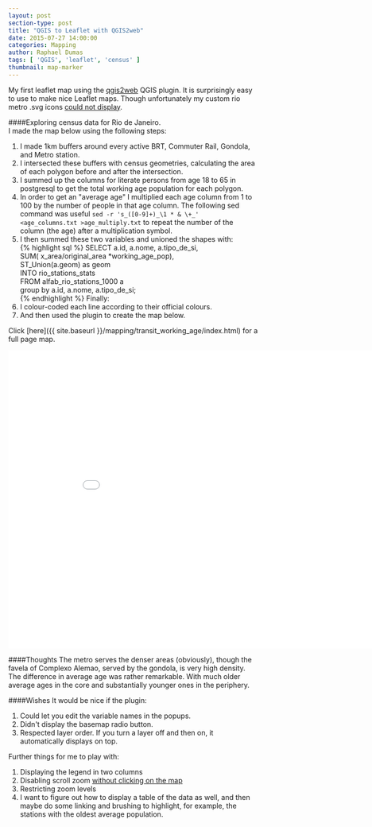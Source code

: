 ```yaml
---
layout: post
section-type: post
title: "QGIS to Leaflet with QGIS2web"
date: 2015-07-27 14:00:00
categories: Mapping
author: Raphael Dumas
tags: [ 'QGIS', 'leaflet', 'census' ]
thumbnail: map-marker  
---
```


My first leaflet map using the [qgis2web](https://github.com/tomchadwin/qgis2web) QGIS plugin. It is surprisingly easy to use to make nice Leaflet maps. Though unfortunately my custom rio metro .svg icons [could not display](https://github.com/tomchadwin/qgis2web/issues/95).

####Exploring census data for Rio de Janeiro.  
I made the map below using the following steps:  
1. I made 1km buffers around every active BRT, Commuter Rail, Gondola, and Metro station.  
2. I intersected these buffers with census geometries, calculating the area of each polygon before and after the intersection.  
3. I summed up the columns for literate persons from age 18 to 65 in postgresql to get the total working age population for each polygon.  
4. In order to get an "average age" I multiplied each age column from 1 to 100 by the number of people in that age column. The following sed command was useful `sed -r 's_([0-9]+)_\1 * & \+_' <age_columns.txt >age_multiply.txt` to repeat the number of the column (the age) after a multiplication symbol.  
5. I then summed these two variables and unioned the shapes with:  
{% highlight sql %}
SELECT a.id, a.nome, a.tipo_de_si,  
    SUM( x_area/original_area *working_age_pop),  
	ST_Union(a.geom) as geom  
    INTO rio_stations_stats  
FROM alfab_rio_stations_1000 a  
    group by a.id, a.nome, a.tipo_de_si;  
{% endhighlight %}
Finally:  
6. I colour-coded each line according to their official colours.  
7. And then used the plugin to create the map below.

Click [here]({{ site.baseurl }}/mapping/transit_working_age/index.html) for a full page map.

<iframe src="{{ site.baseurl }}/mapping/transit_working_age/index.html" height="600" width="900" frameborder="0" allowfullscreen>&nbsp; </iframe>

####Thoughts
The metro serves the denser areas (obviously), though the favela of Complexo Alemao, served by the gondola, is very high density.
The difference in average age was rather remarkable. With much older average ages in the core and substantially younger ones in the periphery.

####Wishes
It would be nice if the plugin:  
1. Could let you edit the variable names in the popups.  
2. Didn't display the basemap radio button.  
3. Respected layer order. If you turn a layer off and then on, it automatically displays on top. 

Further things for me to play with:  
1. Displaying the legend in two columns  
2. Disabling scroll zoom [without clicking on the map](http://gis.stackexchange.com/questions/111887/leaflet-mouse-wheel-zoom-only-after-click-on-map)  
3. Restricting zoom levels  
4. I want to figure out how to display a table of the data as well, and then maybe do some linking and brushing to highlight, for example, the stations with the oldest average population.  
